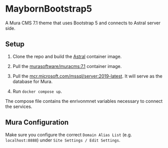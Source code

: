 # MaybornBootstrap5

A Mura CMS 7.1 theme that uses Bootstrap 5 and connects to Astral server side.

## Setup

1. Clone the repo and build the [Astral](https://github.com/anderfernandes/astral/tree/master) container image.

2. Pull the [murasoftware/muracms:7.1](https://hub.docker.com/r/murasoftware/muracms/tags) container image.

3. Pull the [mcr.microsoft.com/mssql/server:2019-latest](https://learn.microsoft.com/en-us/sql/linux/quickstart-install-connect-docker?view=sql-server-2017&tabs=cli&pivots=cs1-bash). It will serve as the database for Mura.

4. Run `docker compose up`.

The compose file contains the enrivonmnet variables necessary to connect the services.

## Mura Configuration

Make sure you configure the correct `Domain Alias List` (e.g. `localhost:8888`) under `Site Settings / Edit Settings`.
